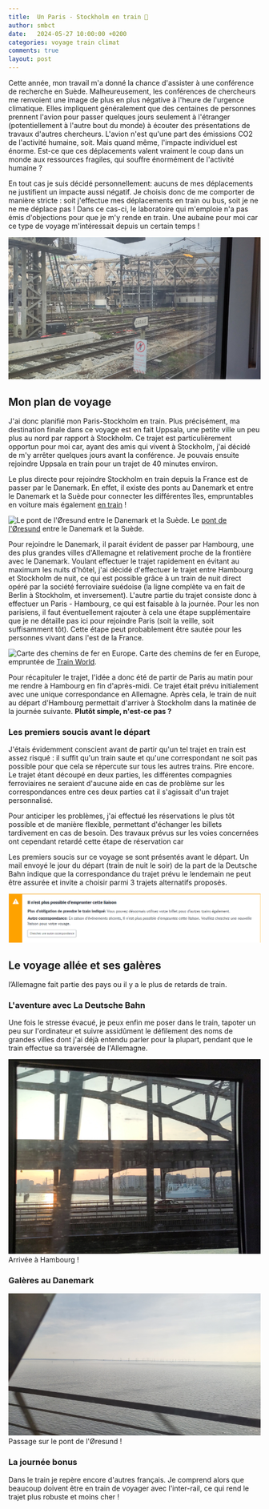 ```yaml
---
title:  Un Paris - Stockholm en train 🚆
author: smbct
date:   2024-05-27 10:00:00 +0200
categories: voyage train climat
comments: true
layout: post
---
```


Cette année, mon travail m'a donné la chance d'assister à une conférence de recherche en Suède.
Malheureusement, les conférences de chercheurs me renvoient une image de plus en plus négative à l'heure de l'urgence climatique.
Elles impliquent généralement que des centaines de personnes prennent l'avion pour passer quelques jours seulement à l'étranger (potentiellement à l'autre bout du monde) à écouter des présentations de travaux d'autres chercheurs.
L'avion n'est qu'une part des émissions CO2 de l'activité humaine, soit.
Mais quand même, l'impacte individuel est énorme.
Est-ce que ces déplacements valent vraiment le coup dans un monde aux ressources fragiles, qui souffre énormément de l'activité humaine ?

En tout cas je suis décidé personnellement: aucuns de mes déplacements ne justifient un impacte aussi négatif.
Je choisis donc de me comporter de manière stricte : soit j'effectue mes déplacements en train ou bus, soit je ne ne me déplace pas !
Dans ce cas-ci, le laboratoire qui m'emploie n'a pas émis d'objections pour que je m'y rende en train.
Une aubaine pour moi car ce type de voyage m'intéressait depuis un certain temps ! 

![Un chemin de fer.](/assets/stockholm/suede_1.jpg)


## Mon plan de voyage

J'ai donc planifié mon Paris-Stockholm en train.
Plus précisément, ma destination finale dans ce voyage est en fait Uppsala, une petite ville un peu plus au nord par rapport à Stockholm.
Ce trajet est particulièrement opportun pour moi car, ayant des amis qui vivent à Stockholm, j'ai décidé de m'y arrêter quelques jours avant la conférence.
Je pouvais ensuite rejoindre Uppsala en train pour un trajet de 40 minutes environ. 

Le plus directe pour rejoindre Stockholm en train depuis la France est de passer par le Danemark.
En effet, il existe des ponts au Danemark et entre le Danemark et la Suède pour connecter les différentes îles, empruntables en voiture mais également [en train](https://fr.wikipedia.org/wiki/Ligne_de_Copenhague_%C3%A0_Malm%C3%B6) !

![Le pont de l'Øresund entre le Danemark et la Suède.](https://upload.wikimedia.org/wikipedia/commons/0/06/%C3%96resundsbron_fr%C3%A5n_Lernacken.jpg)
Le [pont de l'Øresund](https://fr.wikipedia.org/wiki/Pont_de_l%27%C3%98resund) entre le Danemark et la Suède.

Pour rejoindre le Danemark, il parait évident de passer par Hambourg, une des plus grandes villes d'Allemagne et relativement proche de la frontière avec le Danemark.
Voulant effectuer le trajet rapidement en évitant au maximum les nuits d'hôtel, j'ai décidé d'effectuer le trajet entre Hambourg et Stockholm de nuit, ce qui est possible grâce à un train de nuit direct opéré par la société ferroviaire suédoise (la ligne complète va en fait de Berlin à Stockholm, et inversement).
L'autre partie du trajet consiste donc à effectuer un Paris - Hambourg, ce qui est faisable à la journée.
Pour les non parisiens, il faut éventuellement rajouter à cela une étape supplémentaire que je ne détaille pas ici pour rejoindre Paris (soit la veille, soit suffisamment tôt).
Cette étape peut probablement être sautée pour les personnes vivant dans l'est de la France.

![Carte des chemins de fer en Europe.](https://i.pinimg.com/originals/e3/b3/5c/e3b35c9e96b9c906e0b2c68ec5db783d.gif)
Carte des chemins de fer en Europe, empruntée de [Train World](https://trainmaps.netlify.app/rail-europe-train-maps.html).

Pour récapituler le trajet, l'idée a donc été de partir de Paris au matin pour me rendre à Hambourg en fin d'après-midi.
Ce trajet était prévu initialement avec une unique correspondance en Allemagne.
Après cela, le train de nuit au départ d'Hambourg permettait d'arriver à Stockholm dans la matinée de la journée suivante.
**Plutôt simple, n'est-ce pas ?**



### Les premiers soucis avant le départ

J'étais évidemment conscient avant de partir qu'un tel trajet en train est assez risqué : il suffit qu'un train saute et qu'une correspondant ne soit pas possible pour que cela se répercute sur tous les autres trains.
Pire encore.
Le trajet étant découpé en deux parties, les différentes compagnies ferroviaires ne seraient d'aucune aide en cas de problème sur les correspondances entre ces deux parties cat il s'agissait d'un trajet personnalisé.

Pour anticiper les problèmes, j'ai effectué les réservations le plus tôt possible et de manière flexible, permettant d'échanger les billets tardivement en cas de besoin.
Des travaux prévus sur les voies concernées ont cependant retardé cette étape de réservation car 

Les premiers soucis sur ce voyage se sont présentés avant le départ.
Un mail envoyé le jour du départ (train de nuit le soir) de la part de la Deutsche Bahn indique que la correspondance du trajet prévu le lendemain ne peut être assurée et invite a choisir parmi 3 trajets alternatifs proposés.

![Le message en question.](/assets/stockholm/db_message.png)

## Le voyage allée et ses galères


l’Allemagne fait partie des pays ou il y a le plus de retards de train.

### L'aventure avec La Deutsche Bahn

Une fois le stresse évacué, je peux enfin me poser dans le train, tapoter un peu sur l'ordinateur et suivre assidûment le défilement des noms de grandes villes dont j'ai déjà entendu parler pour la plupart, pendant que le train effectue sa traversée de l'Allemagne.

![Arrivée à Hambourg !](/assets/stockholm/arrivee_hambourg.jpg)
Arrivée à Hambourg !

### Galères au Danemark

![Passage sur le pont de l'Øresund !](/assets/stockholm/pont_danemark_suede.jpg)
Passage sur le pont de l'Øresund !

### La journée bonus

Dans le train je repère encore d'autres français.
Je comprend alors que beaucoup doivent être en train de voyager avec l'inter-rail, ce qui rend le trajet plus robuste et moins cher !